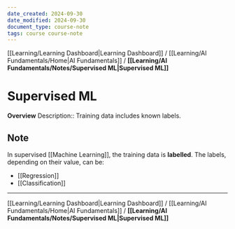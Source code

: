 ```yaml
---
date_created: 2024-09-30
date_modified: 2024-09-30
document_type: course-note
tags: course course-note
---
```

[[Learning/Learning Dashboard|Learning Dashboard]] / [[Learning/AI Fundamentals/Home|AI Fundamentals]] / **[[Learning/AI Fundamentals/Notes/Supervised ML|Supervised ML]]**
# Supervised ML
**Overview**
Description:: Training data includes known labels.

## Note

In supervised [[Machine Learning]], the training data is **labelled**. The labels, depending on their value, can be:
- [[Regression]]
- [[Classification]]

---
[[Learning/Learning Dashboard|Learning Dashboard]] / [[Learning/AI Fundamentals/Home|AI Fundamentals]] / **[[Learning/AI Fundamentals/Notes/Supervised ML|Supervised ML]]**